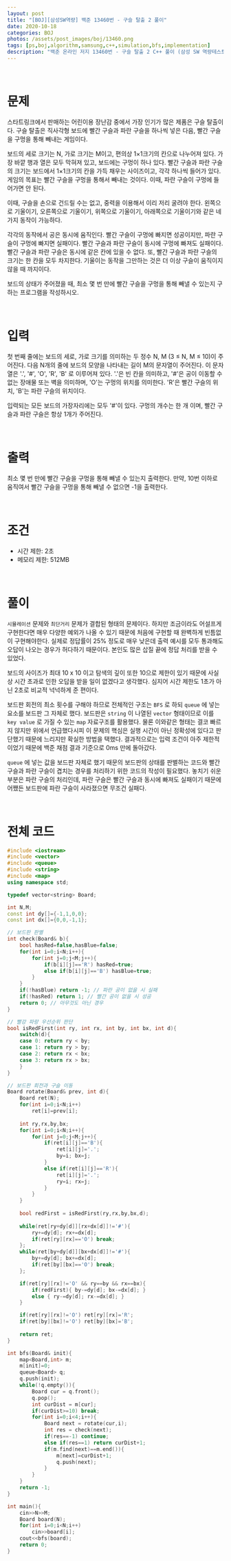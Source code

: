 ```yaml
---
layout: post
title: "[BOJ][삼성SW역량] 백준 13460번 - 구슬 탈출 2 풀이"
date: 2020-10-18
categories: BOJ
photos: /assets/post_images/boj/13460.png
tags: [ps,boj,algorithm,samsung,c++,simulation,bfs,implementation]
description: "백준 온라인 저지 13460번 - 구슬 탈출 2 C++ 풀이 (삼성 SW 역량테스트 기출)"
---
```


<br>

# 문제
스타트링크에서 판매하는 어린이용 장난감 중에서 가장 인기가 많은 제품은 구슬 탈출이다. 구슬 탈출은 직사각형 보드에 빨간 구슬과 파란 구슬을 하나씩 넣은 다음, 빨간 구슬을 구멍을 통해 빼내는 게임이다.

보드의 세로 크기는 N, 가로 크기는 M이고, 편의상 1×1크기의 칸으로 나누어져 있다. 가장 바깥 행과 열은 모두 막혀져 있고, 보드에는 구멍이 하나 있다. 빨간 구슬과 파란 구슬의 크기는 보드에서 1×1크기의 칸을 가득 채우는 사이즈이고, 각각 하나씩 들어가 있다. 게임의 목표는 빨간 구슬을 구멍을 통해서 빼내는 것이다. 이때, 파란 구슬이 구멍에 들어가면 안 된다.

이때, 구슬을 손으로 건드릴 수는 없고, 중력을 이용해서 이리 저리 굴려야 한다. 왼쪽으로 기울이기, 오른쪽으로 기울이기, 위쪽으로 기울이기, 아래쪽으로 기울이기와 같은 네 가지 동작이 가능하다.

각각의 동작에서 공은 동시에 움직인다. 빨간 구슬이 구멍에 빠지면 성공이지만, 파란 구슬이 구멍에 빠지면 실패이다. 빨간 구슬과 파란 구슬이 동시에 구멍에 빠져도 실패이다. 빨간 구슬과 파란 구슬은 동시에 같은 칸에 있을 수 없다. 또, 빨간 구슬과 파란 구슬의 크기는 한 칸을 모두 차지한다. 기울이는 동작을 그만하는 것은 더 이상 구슬이 움직이지 않을 때 까지이다.

보드의 상태가 주어졌을 때, 최소 몇 번 만에 빨간 구슬을 구멍을 통해 빼낼 수 있는지 구하는 프로그램을 작성하시오.

<br>

# 입력
첫 번째 줄에는 보드의 세로, 가로 크기를 의미하는 두 정수 N, M (3 ≤ N, M ≤ 10)이 주어진다. 다음 N개의 줄에 보드의 모양을 나타내는 길이 M의 문자열이 주어진다. 이 문자열은 '.', '#', 'O', 'R', 'B' 로 이루어져 있다. '.'은 빈 칸을 의미하고, '#'은 공이 이동할 수 없는 장애물 또는 벽을 의미하며, 'O'는 구멍의 위치를 의미한다. 'R'은 빨간 구슬의 위치, 'B'는 파란 구슬의 위치이다.

입력되는 모든 보드의 가장자리에는 모두 '#'이 있다. 구멍의 개수는 한 개 이며, 빨간 구슬과 파란 구슬은 항상 1개가 주어진다.

<br>

# 출력
최소 몇 번 만에 빨간 구슬을 구멍을 통해 빼낼 수 있는지 출력한다. 만약, 10번 이하로 움직여서 빨간 구슬을 구멍을 통해 빼낼 수 없으면 -1을 출력한다.

<br>

# 조건
- 시간 제한: 2초
- 메모리 제한: 512MB

<br>

# 풀이
`시뮬레이션` 문제와 `최단거리` 문제가 결합된 형태의 문제이다. 하지만 조금이라도 어설프게 구현한다면 매우 다양한 예외가 나올 수 있기 때문에 처음에 구현할 때 완벽하게 빈틈없이 구현해야한다. 실제로 정답률이 25% 정도로 매우 낮은데 출력 예시를 모두 통과해도 오답이 나오는 경우가 허다하기 때문이다. 본인도 많은 삽질 끝에 정답 처리를 받을 수 있었다.

보드의 사이즈가 최대 10 x 10 이고 탐색의 깊이 또한 10으로 제한이 있기 때문에 사실상 시간 초과로 인한 오답을 받을 일이 없겠다고 생각했다. 심지어 시간 제한도 1초가 아닌 2초로 비교적 넉넉하게 준 편이다.

보드판 회전의 최소 횟수를 구해야 하므로 전체적인 구조는 `BFS` 로 하되 `queue` 에 넣는 요소를 보드판 그 자체로 했다. 보드판은 `string` 이 나열된 `vector` 형태이므로 이를 `key value` 로 가질 수 있는 `map` 자료구조를 활용했다. 물론 이와같은 형태는 결코 빠르지 않지만 위에서 언급했다시피 이 문제의 핵심은 실행 시간이 아닌 정확성에 있다고 판단했기 때문에 느리지만 확실한 방법을 택했다. 결과적으로는 입력 조건이 아주 제한적이었기 때문에 백준 채점 결과 기준으로 0ms 만에 돌아갔다.

`queue` 에 넣는 값을 보드판 자체로 했기 때문의 보드판의 상태를 판별하는 코드와 빨간 구슬과 파란 구슬이 겹치는 경우를 처리하기 위한 코드의 작성이 필요했다. 놓치기 쉬운 부분은 파란 구슬의 처리인데, 파란 구슬은 빨간 구슬과 동시에 빠져도 실패이기 때문에 어쨌든 보드판에 파란 구슬이 사라졌으면 무조건 실패다.

<br>

# 전체 코드

```c++
#include <iostream>
#include <vector>
#include <queue>
#include <string>
#include <map>
using namespace std;

typedef vector<string> Board;

int N,M;
const int dy[]={-1,1,0,0};
const int dx[]={0,0,-1,1};

// 보드판 판별
int check(Board& b){
    bool hasRed=false,hasBlue=false;
    for(int i=0;i<N;i++){
        for(int j=0;j<M;j++){
            if(b[i][j]=='R') hasRed=true;
            else if(b[i][j]=='B') hasBlue=true;
        }
    }
    if(!hasBlue) return -1; // 파란 공이 없을 시 실패
    if(!hasRed) return 1; // 빨간 공이 없을 시 성공
    return 0; // 아무것도 아닌 경우
}

// 빨강 파랑 우선순위 판단
bool isRedFirst(int ry, int rx, int by, int bx, int d){
    switch(d){
    case 0: return ry < by;
    case 1: return ry > by;
    case 2: return rx < bx;
    case 3: return rx > bx;
    }
}

// 보드판 회전과 구슬 이동
Board rotate(Board& prev, int d){
    Board ret(N);
    for(int i=0;i<N;i++)
        ret[i]=prev[i];
        
    int ry,rx,by,bx;
    for(int i=0;i<N;i++){
        for(int j=0;j<M;j++){
            if(ret[i][j]=='B'){
                ret[i][j]='.';
                by=i; bx=j;
            }
            else if(ret[i][j]=='R'){
                ret[i][j]='.';
                ry=i; rx=j;
            }
        }
    }
    
    bool redFirst = isRedFirst(ry,rx,by,bx,d);
    
    while(ret[ry+dy[d]][rx+dx[d]]!='#'){
        ry+=dy[d]; rx+=dx[d];
        if(ret[ry][rx]=='O') break;
    };
    while(ret[by+dy[d]][bx+dx[d]]!='#'){
        by+=dy[d]; bx+=dx[d];
        if(ret[by][bx]=='O') break;
    };

    if(ret[ry][rx]!='O' && ry==by && rx==bx){
        if(redFirst){ by-=dy[d]; bx-=dx[d]; }
        else { ry-=dy[d]; rx-=dx[d]; }
    }

    if(ret[ry][rx]!='O') ret[ry][rx]='R';
    if(ret[by][bx]!='O') ret[by][bx]='B';
    
    return ret;
}

int bfs(Board& init){
    map<Board,int> m;
    m[init]=0;
    queue<Board> q;
    q.push(init);
    while(!q.empty()){
        Board cur = q.front();
        q.pop();
        int curDist = m[cur];
        if(curDist>=10) break;
        for(int i=0;i<4;i++){
            Board next = rotate(cur,i);
            int res = check(next);
            if(res==-1) continue;
            else if(res==1) return curDist+1;
            if(m.find(next)==m.end()){
                m[next]=curDist+1;
                q.push(next);
            }
        }
    }
    return -1;
}

int main(){
    cin>>N>>M;
    Board board(N);
    for(int i=0;i<N;i++)
        cin>>board[i];
    cout<<bfs(board);
    return 0;
}
```